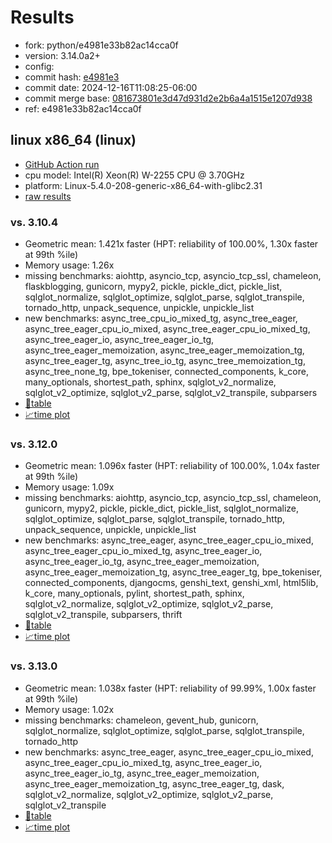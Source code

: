 # Results

- fork: python/e4981e33b82ac14cca0f
- version: 3.14.0a2+
- config: 
- commit hash: [e4981e3](https://github.com/python/cpython/commit/e4981e3)
- commit date: 2024-12-16T11:08:25-06:00
- commit merge base: [081673801e3d47d931d2e2b6a4a1515e1207d938](https://github.com/python/cpython/commit/081673801e3d47d931d2e2b6a4a1515e1207d938)
- ref: e4981e33b82ac14cca0f

## linux x86_64 (linux)

- [GitHub Action run](https://github.com/faster-cpython/benchmarking/actions/runs/14673984474)
- cpu model: Intel(R) Xeon(R) W-2255 CPU @ 3.70GHz
- platform: Linux-5.4.0-208-generic-x86_64-with-glibc2.31
- [raw results](bm-20241216-linux-x86_64-python-e4981e33b82ac14cca0f-3.14.0a2%2B-e4981e3.json)

### vs. 3.10.4

- Geometric mean: 1.421x faster (HPT: reliability of 100.00%, 1.30x faster at 99th %ile)
- Memory usage: 1.26x
- missing benchmarks: aiohttp, asyncio_tcp, asyncio_tcp_ssl, chameleon, flaskblogging, gunicorn, mypy2, pickle, pickle_dict, pickle_list, sqlglot_normalize, sqlglot_optimize, sqlglot_parse, sqlglot_transpile, tornado_http, unpack_sequence, unpickle, unpickle_list
- new benchmarks: async_tree_cpu_io_mixed_tg, async_tree_eager, async_tree_eager_cpu_io_mixed, async_tree_eager_cpu_io_mixed_tg, async_tree_eager_io, async_tree_eager_io_tg, async_tree_eager_memoization, async_tree_eager_memoization_tg, async_tree_eager_tg, async_tree_io_tg, async_tree_memoization_tg, async_tree_none_tg, bpe_tokeniser, connected_components, k_core, many_optionals, shortest_path, sphinx, sqlglot_v2_normalize, sqlglot_v2_optimize, sqlglot_v2_parse, sqlglot_v2_transpile, subparsers
- [📄table](bm-20241216-linux-x86_64-python-e4981e33b82ac14cca0f-3.14.0a2%2B-e4981e3-vs-3.10.4.md)
- [📈time plot](bm-20241216-linux-x86_64-python-e4981e33b82ac14cca0f-3.14.0a2%2B-e4981e3-vs-3.10.4.svg)

### vs. 3.12.0

- Geometric mean: 1.096x faster (HPT: reliability of 100.00%, 1.04x faster at 99th %ile)
- Memory usage: 1.09x
- missing benchmarks: aiohttp, asyncio_tcp, asyncio_tcp_ssl, chameleon, gunicorn, mypy2, pickle, pickle_dict, pickle_list, sqlglot_normalize, sqlglot_optimize, sqlglot_parse, sqlglot_transpile, tornado_http, unpack_sequence, unpickle, unpickle_list
- new benchmarks: async_tree_eager, async_tree_eager_cpu_io_mixed, async_tree_eager_cpu_io_mixed_tg, async_tree_eager_io, async_tree_eager_io_tg, async_tree_eager_memoization, async_tree_eager_memoization_tg, async_tree_eager_tg, bpe_tokeniser, connected_components, djangocms, genshi_text, genshi_xml, html5lib, k_core, many_optionals, pylint, shortest_path, sphinx, sqlglot_v2_normalize, sqlglot_v2_optimize, sqlglot_v2_parse, sqlglot_v2_transpile, subparsers, thrift
- [📄table](bm-20241216-linux-x86_64-python-e4981e33b82ac14cca0f-3.14.0a2%2B-e4981e3-vs-3.12.0.md)
- [📈time plot](bm-20241216-linux-x86_64-python-e4981e33b82ac14cca0f-3.14.0a2%2B-e4981e3-vs-3.12.0.svg)

### vs. 3.13.0

- Geometric mean: 1.038x faster (HPT: reliability of 99.99%, 1.00x faster at 99th %ile)
- Memory usage: 1.02x
- missing benchmarks: chameleon, gevent_hub, gunicorn, sqlglot_normalize, sqlglot_optimize, sqlglot_parse, sqlglot_transpile, tornado_http
- new benchmarks: async_tree_eager, async_tree_eager_cpu_io_mixed, async_tree_eager_cpu_io_mixed_tg, async_tree_eager_io, async_tree_eager_io_tg, async_tree_eager_memoization, async_tree_eager_memoization_tg, async_tree_eager_tg, dask, sqlglot_v2_normalize, sqlglot_v2_optimize, sqlglot_v2_parse, sqlglot_v2_transpile
- [📄table](bm-20241216-linux-x86_64-python-e4981e33b82ac14cca0f-3.14.0a2%2B-e4981e3-vs-3.13.0.md)
- [📈time plot](bm-20241216-linux-x86_64-python-e4981e33b82ac14cca0f-3.14.0a2%2B-e4981e3-vs-3.13.0.svg)

